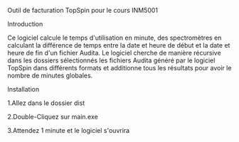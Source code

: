 Outil de facturation TopSpin pour le cours INM5001

Introduction

Ce logiciel calcule le temps d'utilisation en minute, des spectromètres en calculant la différence de temps entre la date et heure de début et la date et heure de fin d'un fichier Audita. Le logiciel cherche de manière récursive dans les dossiers sélectionnés les fichiers Audita généré par le logiciel TopSpin dans différents formats et additionne tous les résultats pour avoir le nombre de minutes globales.

Installation

1.Allez dans le dossier dist

2.Double-Cliquez sur main.exe

3.Attendez 1 minute et le logiciel s'ouvrira
